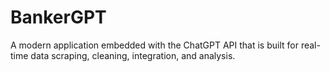 # BankerGPT

A modern application embedded with the ChatGPT API that is built for real-time data scraping, cleaning, integration, and analysis.




